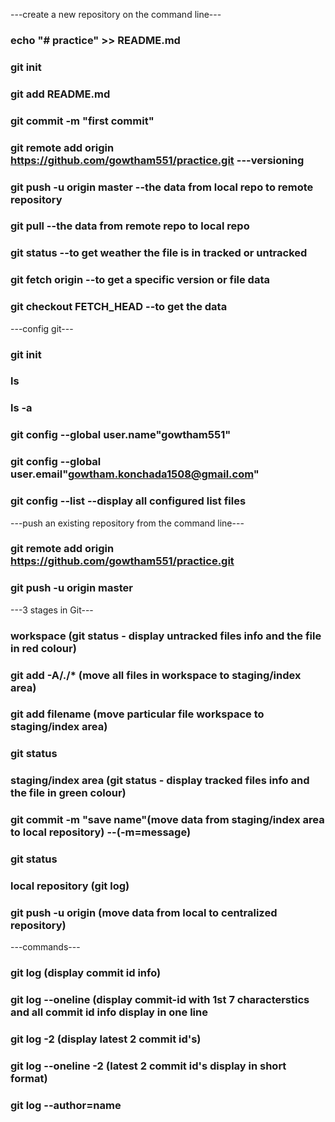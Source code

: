 ---create a new repository on the command line---

### echo "# practice" >> README.md
### git init
### git add README.md
### git commit -m "first commit"
### git remote add origin https://github.com/gowtham551/practice.git ---versioning
### git push -u origin master   --the data from local repo to remote repository
### git pull    --the data from remote repo to local repo
### git status  --to get weather the file is in tracked or untracked
### git fetch origin <commit id> --to get a specific version or file data
### git checkout FETCH_HEAD --to get the data

---config git---

### git init
### ls
### ls -a
### git config --global user.name"gowtham551"
### git config --global user.email"gowtham.konchada1508@gmail.com"
### git config --list   --display all configured list files

---push an existing repository from the command line---

### git remote add origin https://github.com/gowtham551/practice.git
### git push -u origin master

---3 stages in Git---

### workspace          (git status - display untracked files info and the file in red colour)
### git add -A/./*    (move all files in workspace to staging/index area)
### git add filename  (move particular file workspace to staging/index area)
### git status
### staging/index area (git status - display tracked files info and the file in green colour)
### git commit -m "save name"(move data from staging/index area to local repository) --(-m=message)
### git status  
### local repository   (git log)
### git push -u origin <branch name> (move data from local to centralized repository)

---commands---

### git log (display commit id info)
### git log --oneline (display commit-id with 1st 7 characterstics and all commit id info display in one line
### git log -2 (display latest 2 commit id's)
### git log --oneline -2 (latest 2 commit id's display in short format)
### git log --author=name






